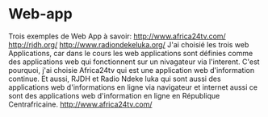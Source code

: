 # Web-app
Trois exemples de Web App à savoir:
http://www.africa24tv.com/
http://rjdh.org/
http://www.radiondekeluka.org/
J'ai choisié les trois web Applications, car dans le cours les web applications sont définies comme des applications web qui fonctionnent sur un nivagateur via l'interent. C'est pourquoi, j'ai choisie Africa24tv qui est une application web d'information continue.
Et aussi, RJDH et Radio Ndeke luka qui sont aussi des applications web d'informations en ligne via navigateur et internet aussi ce sont des applications web d'information en ligne en République Centrafricaine.
http://www.africa24tv.com/



